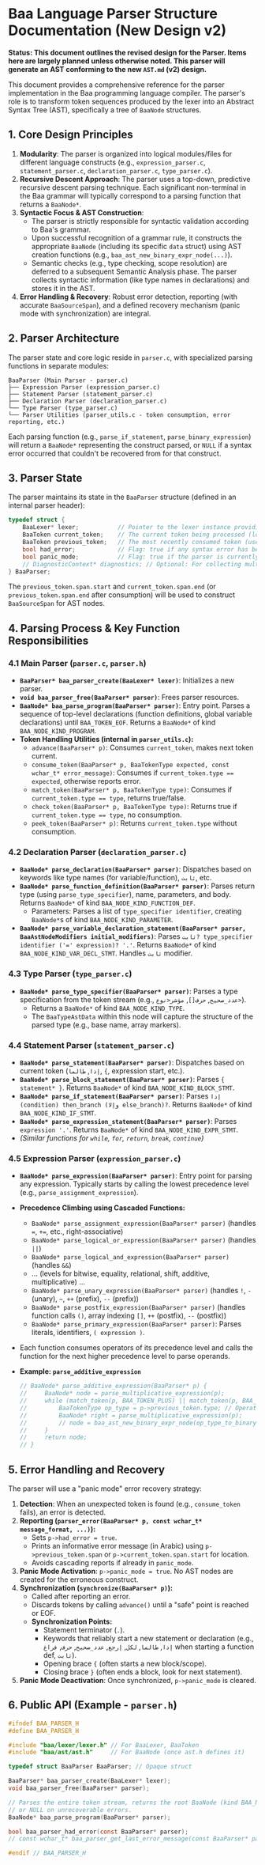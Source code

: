 # Baa Language Parser Structure Documentation (New Design v2)

**Status: This document outlines the revised design for the Parser. Items here are largely planned unless otherwise noted. This parser will generate an AST conforming to the new `AST.md` (v2) design.**

This document provides a comprehensive reference for the parser implementation in the Baa programming language compiler. The parser's role is to transform token sequences produced by the lexer into an Abstract Syntax Tree (AST), specifically a tree of `BaaNode` structures.

## 1. Core Design Principles

1. **Modularity**: The parser is organized into logical modules/files for different language constructs (e.g., `expression_parser.c`, `statement_parser.c`, `declaration_parser.c`, `type_parser.c`).
2. **Recursive Descent Approach**: The parser uses a top-down, predictive recursive descent parsing technique. Each significant non-terminal in the Baa grammar will typically correspond to a parsing function that returns a `BaaNode*`.
3. **Syntactic Focus & AST Construction**:
    * The parser is strictly responsible for syntactic validation according to Baa's grammar.
    * Upon successful recognition of a grammar rule, it constructs the appropriate `BaaNode` (including its specific `data` struct) using AST creation functions (e.g., `baa_ast_new_binary_expr_node(...)`).
    * Semantic checks (e.g., type checking, scope resolution) are deferred to a subsequent Semantic Analysis phase. The parser collects syntactic information (like type names in declarations) and stores it in the AST.
4. **Error Handling & Recovery**: Robust error detection, reporting (with accurate `BaaSourceSpan`), and a defined recovery mechanism (panic mode with synchronization) are integral.

## 2. Parser Architecture

The parser state and core logic reside in `parser.c`, with specialized parsing functions in separate modules:

```
BaaParser (Main Parser - parser.c)
├── Expression Parser (expression_parser.c)
├── Statement Parser (statement_parser.c)
├── Declaration Parser (declaration_parser.c)
└── Type Parser (type_parser.c)
└── Parser Utilities (parser_utils.c - token consumption, error reporting, etc.)
```

Each parsing function (e.g., `parse_if_statement`, `parse_binary_expression`) will return a `BaaNode*` representing the construct parsed, or `NULL` if a syntax error occurred that couldn't be recovered from for that construct.

## 3. Parser State

The parser maintains its state in the `BaaParser` structure (defined in an internal parser header):

```c
typedef struct {
    BaaLexer* lexer;           // Pointer to the lexer instance providing tokens
    BaaToken current_token;    // The current token being processed (lookahead)
    BaaToken previous_token;   // The most recently consumed token (useful for source span)
    bool had_error;            // Flag: true if any syntax error has been encountered
    bool panic_mode;           // Flag: true if the parser is currently recovering from an error
    // DiagnosticContext* diagnostics; // Optional: For collecting multiple parse errors
} BaaParser;
```

The `previous_token.span.start` and `current_token.span.end` (or `previous_token.span.end` after consumption) will be used to construct `BaaSourceSpan` for AST nodes.

## 4. Parsing Process & Key Function Responsibilities

### 4.1 Main Parser (`parser.c`, `parser.h`)

* **`BaaParser* baa_parser_create(BaaLexer* lexer)`**: Initializes a new parser.
* **`void baa_parser_free(BaaParser* parser)`**: Frees parser resources.
* **`BaaNode* baa_parse_program(BaaParser* parser)`**: Entry point. Parses a sequence of top-level declarations (function definitions, global variable declarations) until `BAA_TOKEN_EOF`. Returns a `BaaNode*` of kind `BAA_NODE_KIND_PROGRAM`.
* **Token Handling Utilities (internal in `parser_utils.c`):**
  * `advance(BaaParser* p)`: Consumes `current_token`, makes next token current.
  * `consume_token(BaaParser* p, BaaTokenType expected, const wchar_t* error_message)`: Consumes if `current_token.type == expected`, otherwise reports error.
  * `match_token(BaaParser* p, BaaTokenType type)`: Consumes if `current_token.type == type`, returns true/false.
  * `check_token(BaaParser* p, BaaTokenType type)`: Returns true if `current_token.type == type`, no consumption.
  * `peek_token(BaaParser* p)`: Returns `current_token.type` without consumption.

### 4.2 Declaration Parser (`declaration_parser.c`)

* **`BaaNode* parse_declaration(BaaParser* parser)`**: Dispatches based on keywords like type names (for variable/function), `ثابت`, etc.
* **`BaaNode* parse_function_definition(BaaParser* parser)`**: Parses return type (using `parse_type_specifier`), name, parameters, and body. Returns `BaaNode*` of kind `BAA_NODE_KIND_FUNCTION_DEF`.
  * Parameters: Parses a list of `type_specifier identifier`, creating `BaaNode*`s of kind `BAA_NODE_KIND_PARAMETER`.
* **`BaaNode* parse_variable_declaration_statement(BaaParser* parser, BaaAstNodeModifiers initial_modifiers)`**: Parses `ثابت? type_specifier identifier ('=' expression)? '.'`. Returns `BaaNode*` of kind `BAA_NODE_KIND_VAR_DECL_STMT`. Handles `ثابت` modifier.

### 4.3 Type Parser (`type_parser.c`)

* **`BaaNode* parse_type_specifier(BaaParser* parser)`**: Parses a type specification from the token stream (e.g., `عدد_صحيح`, `حرف[]`, `مؤشر<نوع>`).
  * Returns a `BaaNode*` of kind `BAA_NODE_KIND_TYPE`.
  * The `BaaTypeAstData` within this node will capture the structure of the parsed type (e.g., base name, array markers).

### 4.4 Statement Parser (`statement_parser.c`)

* **`BaaNode* parse_statement(BaaParser* parser)`**: Dispatches based on current token (`إذا`, `طالما`, `{`, expression start, etc.).
* **`BaaNode* parse_block_statement(BaaParser* parser)`**: Parses `{ statement* }`. Returns `BaaNode*` of kind `BAA_NODE_KIND_BLOCK_STMT`.
* **`BaaNode* parse_if_statement(BaaParser* parser)`**: Parses `إذا (condition) then_branch (وإلا else_branch)?`. Returns `BaaNode*` of kind `BAA_NODE_KIND_IF_STMT`.
* **`BaaNode* parse_expression_statement(BaaParser* parser)`**: Parses `expression '.'`. Returns `BaaNode*` of kind `BAA_NODE_KIND_EXPR_STMT`.
* *(Similar functions for `while`, `for`, `return`, `break`, `continue`)*

### 4.5 Expression Parser (`expression_parser.c`)

* **`BaaNode* parse_expression(BaaParser* parser)`**: Entry point for parsing any expression. Typically starts by calling the lowest precedence level (e.g., `parse_assignment_expression`).
* **Precedence Climbing using Cascaded Functions:**
  * `BaaNode* parse_assignment_expression(BaaParser* parser)` (handles `=`, `+=`, etc., right-associative)
  * `BaaNode* parse_logical_or_expression(BaaParser* parser)` (handles `||`)
  * `BaaNode* parse_logical_and_expression(BaaParser* parser)` (handles `&&`)
  * ... (levels for bitwise, equality, relational, shift, additive, multiplicative) ...
  * `BaaNode* parse_unary_expression(BaaParser* parser)` (handles `!`, `-` (unary), `~`, `++` (prefix), `--` (prefix))
  * `BaaNode* parse_postfix_expression(BaaParser* parser)` (handles function calls `()`, array indexing `[]`, `++` (postfix), `--` (postfix))
  * `BaaNode* parse_primary_expression(BaaParser* parser)`: Parses literals, identifiers, `( expression )`.
* Each function consumes operators of its precedence level and calls the function for the next higher precedence level to parse operands.
* **Example: `parse_additive_expression`**

    ```c
    // BaaNode* parse_additive_expression(BaaParser* p) {
    //     BaaNode* node = parse_multiplicative_expression(p);
    //     while (match_token(p, BAA_TOKEN_PLUS) || match_token(p, BAA_TOKEN_MINUS)) {
    //         BaaTokenType op_type = p->previous_token.type; // Operator just consumed
    //         BaaNode* right = parse_multiplicative_expression(p);
    //         // node = baa_ast_new_binary_expr_node(op_type_to_binary_kind(op_type), node, right, span);
    //     }
    //     return node;
    // }
    ```

## 5. Error Handling and Recovery

The parser will use a "panic mode" error recovery strategy:

1. **Detection**: When an unexpected token is found (e.g., `consume_token` fails), an error is detected.
2. **Reporting (`parser_error(BaaParser* p, const wchar_t* message_format, ...)`):**
    * Sets `p->had_error = true`.
    * Prints an informative error message (in Arabic) using `p->previous_token.span` or `p->current_token.span.start` for location.
    * Avoids cascading reports if already in `panic_mode`.
3. **Panic Mode Activation**: `p->panic_mode = true`. No AST nodes are created for the erroneous construct.
4. **Synchronization (`synchronize(BaaParser* p)`):**
    * Called after reporting an error.
    * Discards tokens by calling `advance()` until a "safe" point is reached or EOF.
    * **Synchronization Points:**
        * Statement terminator (`.`).
        * Keywords that reliably start a new statement or declaration (e.g., `إذا`, `طالما`, `لكل`, `إرجع`, `عدد_صحيح`, `حرف`, `فراغ` when starting a function def, `ثابت`).
        * Opening brace `{` (often starts a new block/scope).
        * Closing brace `}` (often ends a block, look for next statement).
5. **Panic Mode Deactivation**: Once synchronized, `p->panic_mode` is cleared.

## 6. Public API (Example - `parser.h`)

```c
#ifndef BAA_PARSER_H
#define BAA_PARSER_H

#include "baa/lexer/lexer.h" // For BaaLexer, BaaToken
#include "baa/ast/ast.h"     // For BaaNode (once ast.h defines it)

typedef struct BaaParser BaaParser; // Opaque struct

BaaParser* baa_parser_create(BaaLexer* lexer);
void baa_parser_free(BaaParser* parser);

// Parses the entire token stream, returns the root BaaNode (kind BAA_NODE_KIND_PROGRAM)
// or NULL on unrecoverable errors.
BaaNode* baa_parse_program(BaaParser* parser);

bool baa_parser_had_error(const BaaParser* parser);
// const wchar_t* baa_parser_get_last_error_message(const BaaParser* parser); // Consider a diagnostic list

#endif // BAA_PARSER_H
